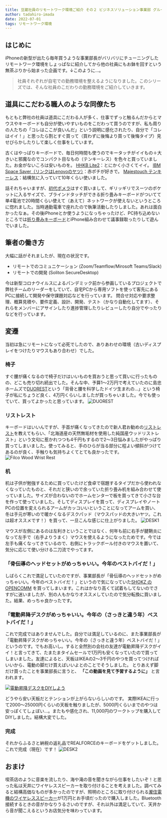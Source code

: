 ```yaml
---
title: 豆蔵社員のリモートワーク環境ご紹介 その２ ビジネスソリューション事業部 グループリーダー編
author: tadahiro-imada
date: 2022-07-01
tags: リモートワーク環境
---
```


## はじめに

iPhoneの新型が出たら毎年買うような事業部長がバリバリにチューニングしたリモートワーク環境をしょっぱなに紹介してから他の社員にもお鉢を回すという無茶ぶりから始まった企画です。↓このように…。
> 社員それぞれが自宅での勤務環境を整えるようになりました。このシリーズでは、そんな社員のこだわりの勤務環境をご紹介していきます。

## 道具にこだわる職人のような同僚たち

もともと弊社の社員は道具にこだわる人が多く、仕事でずっと触るんだからとマウスやキーボードも自分が使いやすいものをこだわって買うのですが、私も周りの人たちの「コレはここが良いんだ」という説明に感化されたり、自分で「コレはイイ！」と思ったら割とすぐ買って（買わずに後悔より買って後悔タイプ）見せびらかしたりして楽しく仕事をしています。

古くはやっぱりキーボードで、毎日何時間も使うのでキータッチがイイもの＋大きいと邪魔なのでコンパクト目なもの（テンキーレス）を色々と買っていました。お金がないころは安いものを。
[HHKB Lite2](https://www.pfu.fujitsu.com/hhkeyboard/lite2/spec.html)：とにかく小さくてイイ。
[IBM Space Saver（リンクはLenovoのヤツ）](https://www.lenovo.com/jp/ja/accessories-and-monitors/keyboards-and-mice/keyboards/KEYBOARD-Japanese/p/0B47208)：赤ポチが好きで。
[Majestouch テンキーレス](https://www.diatec.co.jp/shop/det.php?prod_c=1864)：結構気に入っていて10年くらい使いました。

話それちゃいますが、[初代ポメラ](https://www.kingjim.co.jp/pomera/10th/history/)はすぐ買いまして、ギリッギリでスーツのポケットに入るサイズで、ブラインドタッチができる折り畳みキーボードがついてて単4電池で20時間くらい使えて（あえて）ネットワークが使えないというところに惚れました。当時通勤電車で座れたので執筆活動したりしました。あれは面白かったなぁ。その後iPhoneとか使うようになっちゃったけど、PC持ち込めないところでは[折り畳みキーボード](https://www.iclever.co.jp/products-folding-keyboard-bk11s)とiPhone組み合わせて議事録取ったりして遊んでいました。

## 筆者の働き方

大幅に話がそれましたが、現在の状況です。

- リモートでのコミュニケーション (Zoom/Teamflow/Mirosoft Teams/Slack)
- リモートでの開発 (Soliton SecureDesktop)

今は新型コロナウイルスによるパンデミック前から参画しているプロジェクトで弊社チームのリーダーをしていて、自宅PCから専用ソフトを使って客先にあるPCに接続して開発や保守課題対応などを行っています。
問合せ対応や要求整理、概算見積や、要件定義、設計、開発、テスト（かなり自動化してます）、それらをメンバーにアサインしたり進捗管理したりレビューしたり自分でやったりなどを行っています。

## 変遷

当初は急にリモートになって必死でしたので、ありあわせの環境（古いディスプレイをつけたりマウスもあり合わせ）でした。

### 椅子

すぐ腰が痛くなるので椅子だけはいいものを買おうと思って買いに行ったものの、どこも売り切れ続出でした。そんな中、予算1～2万円で考えていたのに島忠ホームズで[DUOREST](http://www.duorest.jp/)という「背骨と腰を科学したドイツ生まれの…」という椅子が私にちょうど良く、4万円くらいしましたが買っちゃいました。今でも使っていて、買ってよかったと思っています。
![DUOREST](/img/blogs/2022/0701_duorest.webp)

### リストレスト

キーボードはいいんですが、手首が痛くなってきたので新人君お勧めの[リストレスト](https://www.diatec.co.jp/shop/new/1911wood/)を教えてもらい、「北海道産の天然無垢材を使用した純国産ウッドリストレスト」という文句に惹かれつつも4千円もするので2～3日悩みましたがやっぱり買ってしまいました。使ってみると、手のひらが当る部分に程よい傾斜がつけてあるのが良く、手触りも気持ちよくてとても良かったです。
![Filco Wood Wrist Rest](/img/blogs/2022/0701_filco_wood_wrist_rest.webp)

### 机

机は子供が勉強するために買っていたけど食卓で宿題するタイプだから使われなくなっていたものと、それだと狭いので余っていた折り畳み机を組み合わせて使っていました。サイズが合わないのでホームセンターで板を買ってきて小さな台を作って使っていました。そしてディスプレイを買って、ディスプレイやノートPCの位置を変えられるアームがカッコいいということになってアームを買い、冬は手元が寒いので暖かくなるデスクパッド（マウスパッドの大きいヤツ。これは超オススメです！）を買って、一旦こんな感じに仕上がりました。
![DESK1](/img/blogs/2022/0701_home_desk1.webp)

マウスが左側にあるのは左利きということではなく、何年も前に右手が腱鞘炎になって左手で（右手よりうまく）マウスを使えるようになったためです。今では左手も痛くなってきているので、右側にトラックボール付きのマウスを置いて、気分に応じて使い分ける二刀流でやってます。

### 「骨伝導のヘッドセットがめっちゃいい。今年のベストバイだ！」

しばらくこれで満足していたのですが、事業部長が「骨伝導のヘッドセットがめっちゃいい。今年のベストバイだ！」というので気になっていた[SHOKZ の OPENCOMM](https://jp.shokz.com/products/bone-conduction-headphone-opencomm) を買ってしまいます。これはかなり高くて試着もしてないのでさすがに迷いましたが、別の人もかなりオススメしていたので気分転換に買いました。結果、めっちゃ良かったです。

### 「電動昇降デスクがめっちゃいい。今年の（さっきと違う年）ベストバイだ！」

これで完成ではありませんでした。自分では満足しているのに、また事業部長が「電動昇降デスクがめっちゃいい。今年の（さっきと違う年）ベストバイだ！」というのです。でもお高いし。すると全然別の会社の友達が電動昇降デスクがイイ！と言ってきて、たまたまタイムセールで1万円も安くなっていたので買ってしまいました。友達によると、天板はIKEAの2～3千円のやつを買ってつければいいから、電動の脚だけ買えばいいよとのことでそうしました。
とりあえず脚だけ買ったことを事業部長に言うと、 **「この動画を見て予習するように」** と言われます。

[![電動昇降デスクをDIYしよう](https://img.youtube.com/vi/Ov8X5vHcgwk/0.jpg)](https://www.youtube.com/watch?v=Ov8X5vHcgwk)

どうやら安い天板だとテンションが上がらないらしいのです。
実際IKEAに行って2000～25000円くらいの天板を触りましたが、5000円くらいまでのやつは安っぽくてしょぼい…。またもや感化され、11,000円のワークトップを購入してDIYしました。結構大変でした。

### 完成

それからふるさと納税の返礼品でREALFORCEのキーボードをゲットしました。
これで完成（現在）です！
![DESK2](/img/blogs/2022/0701_home_desk2.webp)

## おまけ

喫茶店のように音楽を流したり、海や滝の音を聞きながら仕事をしたいぞ！と思った私は天井にワイヤレススピーカーを取り付けることを考えました。調べてみると結構高価なものが多かったのですが、照明のところに取り付けられる[瀧住電機のワイヤレススピーカー](https://www.takizumi-denki.com/publics/index/557/)が1万円とお手頃だったので購入しました。Bluetooth接続するときの音がかなりうるさいのですが、それ以外は満足していて、天井から音が聞こえるというお店気分を味わっています。
